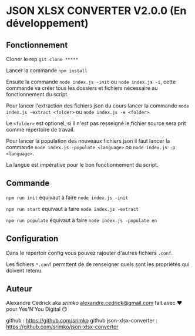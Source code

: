 # JSON XLSX CONVERTER V2.0.0 (En développement)

## Fonctionnement

Cloner le rep `git clone *****`

Lancer la commande `npm install`

Ensuite la commande `node index.js -init` ou `node index.js -i`, cette commande va créer tous les dossiers et fichiers nécessaire au fonctionnement du script.

Pour lancer l'extraction des fichiers json du cours lancer la commande `node index.js -extract <folder>` ou `node index.js -e <folder>`.

Le `<folder>` est optionel, si il n'est pas resseigné le fichier source sera prit comme répertoire de travail.

Pour lancer la population des nouveaux fichiers json il faut lancer la commande `node index.js -populate <language>` ou `node index.js -p <language>`.

La langue est impérative pour le bon fonctionnement du script.

## Commande

`npm run init` équivaut à faire `node index.js -init`

`npm run start` équivaut à faire `node index.js -extract`

`npm run populate` équivaut à faire `node index.js -populate en`


## Configuration

Dans le répertoir config vous pouvez rajouter d'autres fichiers `.conf`.

Les fichiers `*.conf` permttent de de renseigner quels sont les propriétés qui doivent retenu.


## Auteur

Alexandre Cédrick aka *srimko* <alexandre.cedrick@gmail.com> fait avec :heart: pour Yes'N'You Digital :smirk:

github : https://github.com/srimko
github json-xlsx-converter : https://github.com/srimko/json-xlsx-converter
